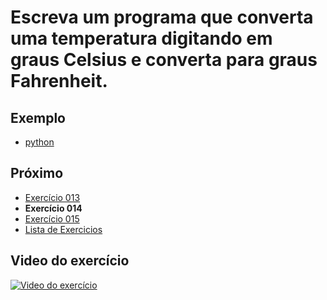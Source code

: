 # Escreva um programa que converta uma temperatura digitando em graus Celsius e converta para graus Fahrenheit.

## Exemplo

- [python](python)

## Próximo

- [Exercício 013](../013)
- **Exercício 014**
- [Exercício 015](../015)
- [Lista de Exercicios](../)

## Video do exercício

[![Video do exercício](https://img.youtube.com/vi/9l_Gay8BuAw/maxresdefault.jpg)](https://youtu.be/9l_Gay8BuAw)